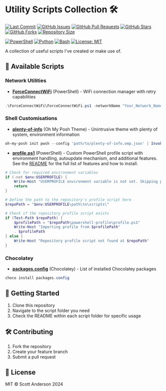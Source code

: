 # Utility Scripts Collection 🛠️

[![Last Commit](https://img.shields.io/github/last-commit/ScottWilliamAnderson/scripts)](https://github.com/ScottWilliamAnderson/scripts)
[![GitHub Issues](https://img.shields.io/github/issues/ScottWilliamAnderson/scripts)](https://github.com/ScottWilliamAnderson/scripts)
[![GitHub Pull Requests](https://img.shields.io/github/issues-pr/ScottWilliamAnderson/scripts)](https://github.com/ScottWilliamAnderson/scripts)
[![GitHub Stars](https://img.shields.io/github/stars/ScottWilliamAnderson/scripts)](https://github.com/ScottWilliamAnderson/scripts)
[![GitHub Forks](https://img.shields.io/github/forks/ScottWilliamAnderson/scripts)](https://github.com/ScottWilliamAnderson/scripts)
[![Repository Size](https://img.shields.io/github/repo-size/ScottWilliamAnderson/scripts)](https://github.com/ScottWilliamAnderson/scripts)

[![PowerShell](https://img.shields.io/badge/PowerShell-5.1+-blue.svg)](https://github.com/PowerShell/PowerShell)
[![Python](https://img.shields.io/badge/Python-3.6+-green.svg)](https://www.python.org/)
[![Bash](https://img.shields.io/badge/Bash-4.0+-orange.svg)](https://www.gnu.org/software/bash/)
[![License: MIT](https://img.shields.io/badge/License-MIT-yellow.svg)](https://opensource.org/licenses/MIT)

A collection of useful scripts I've created or make use of.

## 📂 Available Scripts

### Network Utilities
- [**ForceConnectWiFi**](ForceConnectWifi/README.md) (PowerShell) - WiFi connection manager with retry capabilities
```powershell
.\ForceConnectWiFi\ForceConnectWiFi.ps1 -networkName "Your_Network_Name" -maxRetries 5 -retryIntervalSeconds 10
```

### Shell Customisations
- [**plenty-of-info**](oh-my-posh/README.md) (Oh My Posh Theme) - Unintrusive theme with plenty of system, environment information
```powershell
oh-my-posh init pwsh --config 'path/to/plenty-of-info.omp.json' | Invoke-Expression
```

- [**profile.ps1**](powershell-profile/README.md) (PowerShell) - Custom PowerShell profile script with environment handling, autoupdate mechanism, and additional features. See the [README](powershell-profile/README.md) for the full list of features and how to install.
```powershell
# Check for required environment variables
if (-not $env:USERPROFILE) {
    Write-Host "USERPROFILE environment variable is not set. Skipping profile import."
    return
}

# Define the path to the repository's profile script here
$repoPath = "$env:USERPROFILE\path\to\scripts\"

# Check if the repository profile script exists
if (Test-Path $repoPath) {
    $profilePath = "$repoPath\powershell-profile\profile.ps1"
    Write-Host "Importing profile from $profilePath"
    . $profilePath 
} else {
    Write-Host "Repository profile script not found at $repoPath"
}
```

### Chocolatey
- [**packages.config**](chocolatey/README.md) (Chocolatey) - List of installed Chocolatey packages
```powershell
choco install packages.config
```

## 🚀 Getting Started

1. Clone this repository
2. Navigate to the script folder you need
3. Check the README within each script folder for specific usage

## 🛠️ Contributing

1. Fork the repository
2. Create your feature branch
3. Submit a pull request

## 📝 License

MIT © Scott Anderson 2024
